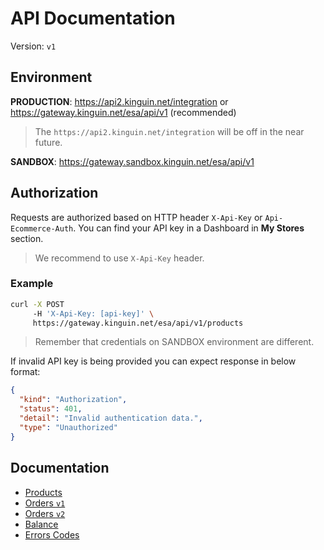 # API Documentation

Version: `v1`

## Environment

**PRODUCTION**: https://api2.kinguin.net/integration or https://gateway.kinguin.net/esa/api/v1 (recommended)

> The `https://api2.kinguin.net/integration` will be off in the near future.

**SANDBOX**: https://gateway.sandbox.kinguin.net/esa/api/v1

## Authorization

Requests are authorized based on HTTP header `X-Api-Key` or `Api-Ecommerce-Auth`. You can find your API key in a Dashboard in **My Stores** section.

> We recommend to use `X-Api-Key` header.

### Example

```bash
curl -X POST
     -H 'X-Api-Key: [api-key]' \
     https://gateway.kinguin.net/esa/api/v1/products
```

> Remember that credentials on SANDBOX environment are different.

If invalid API key is being provided you can expect response in below format:

```json
{
  "kind": "Authorization",
  "status": 401,
  "detail": "Invalid authentication data.",
  "type": "Unauthorized"
}
```

## Documentation

- [Products](products/v1/README.md)
- [Orders `v1`](order/v1/README.md)
- [Orders `v2`](order/v2/README.md)
- [Balance](balance/v1/README.md)
- [Errors Codes](ErrorsCodes.md)
